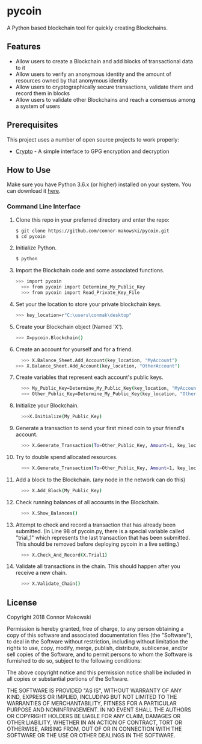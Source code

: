 pycoin
===============

A Python based blockchain tool for quickly creating Blockchains.

Features
--------

- Allow users to create a Blockchain and add blocks of transactional data to it
- Allow users to verify an anonymous identity and the amount of resources owned by that anonymous identity
- Allow users to cryptographically secure transactions, validate them and record them in blocks
- Allow users to validate other Blockchains and reach a consensus among a system of users

Prerequisites
-------------

This project uses a number of open source projects to work properly:

* [Crypto] - A simple interface to GPG encryption and decryption

How to Use
----------

Make sure you have Python 3.6.x (or higher) installed on your system. You can download it [here](https://www.python.org/downloads/).

### Command Line Interface

1. Clone this repo in your preferred directory and enter the repo:
    ```sh
    $ git clone https://github.com/connor-makowski/pycoin.git
    $ cd pycoin
    ```
2. Initialize Python.
    ```sh
    $ python
    ```
3. Import the Blockchain code and some associated functions.
    ```sh
    >>> import pycoin
	  >>> from pycoin import Determine_My_Public_Key
	  >>> from pycoin import Read_Private_Key_File
    ```
4. Set your the location to store your private blockchain keys.
    ```sh
    >>> key_location=r"C:\users\conmak\desktop"
    ```

5. Create your Blockchain object (Named 'X').
    ```sh
    >>> X=pycoin.Blockchain()
    ```

6. Create an account for yourself and for a friend.
    ```sh
	  >>> X.Balance_Sheet.Add_Account(key_location, "MyAccount")
    >>> X.Balance_Sheet.Add_Account(key_location, "OtherAccount")
    ```

7. Create variables that represent each account's public keys.
    ```sh
	  >>> My_Public_Key=Determine_My_Public_Key(key_location, "MyAccount")
	  >>> Other_Public_Key=Determine_My_Public_Key(key_location, "OtherAccount")
    ```

8. Initialize your Blockchain.
    ```sh
	  >>>X.Initialize(My_Public_Key)
    ```

9. Generate a transaction to send your first mined coin to your friend's account.
    ```sh
	  >>> X.Generate_Transaction(To=Other_Public_Key, Amount=1, key_location, "MyAccount")
    ```

10. Try to double spend allocated resources.
    ```sh
	  >>> X.Generate_Transaction(To=Other_Public_Key, Amount=1, key_location, "MyAccount")
    ```

11. Add a block to the Blockchain. (any node in the network can do this)
    ```sh
	  >>> X.Add_Block(My_Public_Key)
    ```

12. Check running balances of all accounts in the Blockchain.
    ```sh
	  >>> X.Show_Balances()
    ```

13. Attempt to check and record a transaction that has already been submitted. (In Line 98 of pycoin.py, there is a special variable called "trial_1" which represents the last transaction that has been submitted. This should be removed before deploying pycoin in a live setting.)
    ```sh
	  >>> X.Check_And_Record(X.Trial1)
    ```
14. Validate all transactions in the chain. This should happen after you receive a new chain.
    ```sh
	  >>> X.Validate_Chain()
    ```

License
-------

Copyright 2018 Connor Makowski

Permission is hereby granted, free of charge, to any person obtaining a copy of this software and associated documentation files (the "Software"), to deal in the Software without restriction, including without limitation the rights to use, copy, modify, merge, publish, distribute, sublicense, and/or sell copies of the Software, and to permit persons to whom the Software is furnished to do so, subject to the following conditions:

The above copyright notice and this permission notice shall be included in all copies or substantial portions of the Software.

THE SOFTWARE IS PROVIDED "AS IS", WITHOUT WARRANTY OF ANY KIND, EXPRESS OR IMPLIED, INCLUDING BUT NOT LIMITED TO THE WARRANTIES OF MERCHANTABILITY, FITNESS FOR A PARTICULAR PURPOSE AND NONINFRINGEMENT. IN NO EVENT SHALL THE AUTHORS OR COPYRIGHT HOLDERS BE LIABLE FOR ANY CLAIM, DAMAGES OR OTHER LIABILITY, WHETHER IN AN ACTION OF CONTRACT, TORT OR OTHERWISE, ARISING FROM, OUT OF OR IN CONNECTION WITH THE SOFTWARE OR THE USE OR OTHER DEALINGS IN THE SOFTWARE.

[//]: # (These are reference links used in the body of this note and get stripped out when the markdown processor does its job.)

[Crypto]: <https://pypi.org/project/crypto/>
